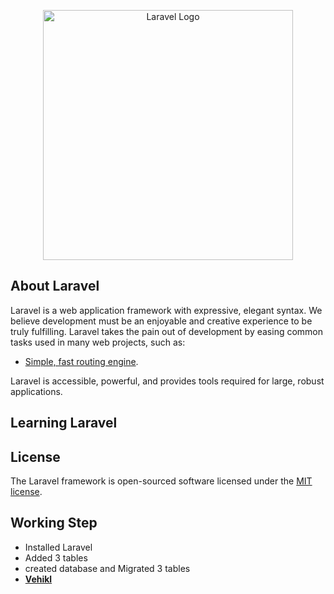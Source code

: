 <p align="center"><a href="#" target="_blank"><img src="https://raw.githubusercontent.com/laravel/art/master/logo-lockup/5%20SVG/2%20CMYK/1%20Full%20Color/laravel-logolockup-cmyk-red.svg" width="400" alt="Laravel Logo"></a></p>


## About Laravel

Laravel is a web application framework with expressive, elegant syntax. We believe development must be an enjoyable and creative experience to be truly fulfilling. Laravel takes the pain out of development by easing common tasks used in many web projects, such as:

- [Simple, fast routing engine](https://laravel.com/docs/routing).


Laravel is accessible, powerful, and provides tools required for large, robust applications.

## Learning Laravel








## License

The Laravel framework is open-sourced software licensed under the [MIT license](https://opensource.org/licenses/MIT).


## Working Step

- Installed Laravel
- Added 3 tables 
- created database and Migrated 3 tables 
- **[Vehikl](https://vehikl.com/)**